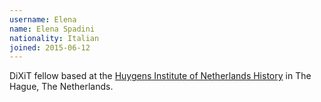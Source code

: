 ```yaml
---
username: Elena
name: Elena Spadini
nationality: Italian
joined: 2015-06-12
---
```

DiXiT fellow based at the [Huygens Institute of Netherlands History](https://www.huygens.knaw.nl/?lang=en) in The Hague, The Netherlands.
